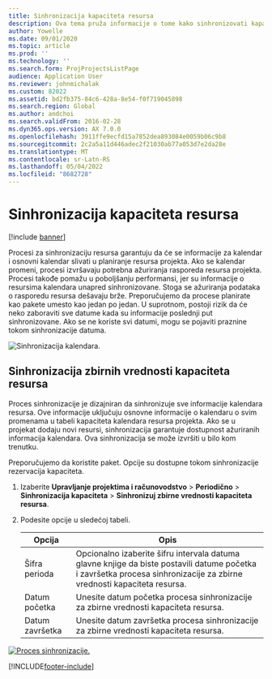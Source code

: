 ```yaml
---
title: Sinhronizacija kapaciteta resursa
description: Ova tema pruža informacije o tome kako sinhronizovati kapacitet resursa u kalendarima i projektima.
author: Yowelle
ms.date: 09/01/2020
ms.topic: article
ms.prod: ''
ms.technology: ''
ms.search.form: ProjProjectsListPage
audience: Application User
ms.reviewer: johnmichalak
ms.custom: 82022
ms.assetid: bd2fb375-84c6-428a-8e54-f0f719045898
ms.search.region: Global
ms.author: andchoi
ms.search.validFrom: 2016-02-28
ms.dyn365.ops.version: AX 7.0.0
ms.openlocfilehash: 3911ffe9ecfd15a7852dea893084e0059b06c9b8
ms.sourcegitcommit: 2c2a5a11d446adec2f21030ab77a053d7e2da28e
ms.translationtype: MT
ms.contentlocale: sr-Latn-RS
ms.lasthandoff: 05/04/2022
ms.locfileid: "8682728"
---
```

# <a name="synchronize-resource-capacity"></a>Sinhronizacija kapaciteta resursa

[!include [banner](../includes/banner.md)]

Procesi za sinhronizaciju resursa garantuju da će se informacije za kalendar i osnovni kalendar slivati u planiranje resursa projekta. Ako se kalendar promeni, procesi izvršavaju potrebna ažuriranja rasporeda resursa projekta. Procesi takođe pomažu u poboljšanju performansi, jer su informacije o resursima kalendara unapred sinhronizovane. Stoga se ažuriranja podataka o rasporedu resursa dešavaju brže. Preporučujemo da procese planirate kao pakete umesto kao jedan po jedan. U suprotnom, postoji rizik da će neko zaboraviti sve datume kada su informacije poslednji put sinhronizovane. Ako se ne koriste svi datumi, mogu se pojaviti praznine tokom sinhronizacije datuma.

![Sinhronizacija kalendara.](./media/projectresourcing04-1024x471.jpg)

## <a name="synchronize-resource-capacity-roll-ups"></a>Sinhronizacija zbirnih vrednosti kapaciteta resursa

Proces sinhronizacije je dizajniran da sinhronizuje sve informacije kalendara resursa. Ove informacije uključuju osnovne informacije o kalendaru o svim promenama u tabeli kapaciteta kalendara resursa projekta. Ako se u projekat dodaju novi resursi, sinhronizacija garantuje dostupnost ažuriranih informacija kalendara. Ova sinhronizacija se može izvršiti u bilo kom trenutku.

Preporučujemo da koristite paket. Opcije su dostupne tokom sinhronizacije rezervacija kapaciteta.

1. Izaberite **Upravljanje projektima i računovodstvo** &gt; **Periodično** &gt; **Sinhronizacija kapaciteta** &gt; **Sinhronizuj zbirne vrednosti kapaciteta resursa**.
2. Podesite opcije u sledećoj tabeli.

    | Opcija      | Opis |
    |-------------|-------------|
    | Šifra perioda | Opcionalno izaberite šifru intervala datuma glavne knjige da biste postavili datume početka i završetka procesa sinhronizacije za zbirne vrednosti kapaciteta resursa. |
    | Datum početka  | Unesite datum početka procesa sinhronizacije za zbirne vrednosti kapaciteta resursa. |
    | Datum završetka    | Unesite datum završetka procesa sinhronizacije za zbirne vrednosti kapaciteta resursa. |

[![Proces sinhronizacije.](./media/projectresourcing09.jpg)](./media/projectresourcing09.jpg)


[!INCLUDE[footer-include](../includes/footer-banner.md)]